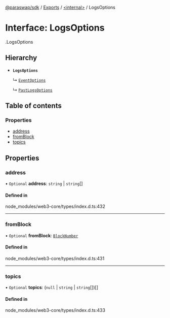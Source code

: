 [@paraswap/sdk](../README.md) / [Exports](../modules.md) / [<internal\>](../modules/internal_.md) / LogsOptions

# Interface: LogsOptions

[<internal>](../modules/internal_.md).LogsOptions

## Hierarchy

- **`LogsOptions`**

  ↳ [`EventOptions`](internal_.EventOptions.md)

  ↳ [`PastLogsOptions`](internal_.PastLogsOptions.md)

## Table of contents

### Properties

- [address](internal_.LogsOptions.md#address)
- [fromBlock](internal_.LogsOptions.md#fromblock)
- [topics](internal_.LogsOptions.md#topics)

## Properties

### address

• `Optional` **address**: `string` \| `string`[]

#### Defined in

node_modules/web3-core/types/index.d.ts:432

___

### fromBlock

• `Optional` **fromBlock**: [`BlockNumber`](../modules/internal_.md#blocknumber)

#### Defined in

node_modules/web3-core/types/index.d.ts:431

___

### topics

• `Optional` **topics**: (``null`` \| `string` \| `string`[])[]

#### Defined in

node_modules/web3-core/types/index.d.ts:433
